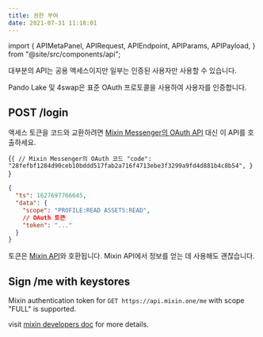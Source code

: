 ```yaml
---
title: 권한 부여
date: 2021-07-31 11:18:01
---
```


import { APIMetaPanel, APIRequest, APIEndpoint, APIParams, APIPayload, } from "@site/src/components/api";

대부분의 API는 공용 액세스이지만 일부는 인증된 사용자만 사용할 수 있습니다.

Pando Lake 및 4swap은 표준 OAuth 프로토콜을 사용하여 사용자를 인증합니다.

## POST /login

액세스 토큰을 코드와 교환하려면 [Mixin Messenger의 OAuth API](https://developers.mixin.one/docs/api/oauth/oauth#get-access-token) 대신 이 API를 호출하세요.

<APIEndpoint base="https://leaf-api.pando.im/api" url="/login" />

<APIMetaPanel /><APIPayload>{`{ // Mixin Messenger의 OAuth 코드 "code": "28fefbf1284d90ceb10bddd517fab2a716f4713ebe3f3299a9fd4d881b4c8b54", } `}</APIPayload>

<APIRequest title="Exchange an access token" method="POST" isPublic base="https://leaf-api.pando.im/api" url='/oauth --data PAYLOAD' />

```json title="Response"
{
  "ts": 1627697766645,
  "data": {
    "scope": "PROFILE:READ ASSETS:READ",
    // OAuth 토큰
    "token": "..."
  }
}
```

토큰은 [Mixin API](https://developers.mixin.one/docs/api/guide)와 호환됩니다. Mixin API에서 정보를 얻는 데 사용해도 괜찮습니다.

## Sign /me with keystores

Mixin authentication token for `GET https://api.mixin.one/me` with scope "FULL" is supported.

visit [mixin developers doc](https://developers.mixin.one/docs/api/guide#signing) for more details.

